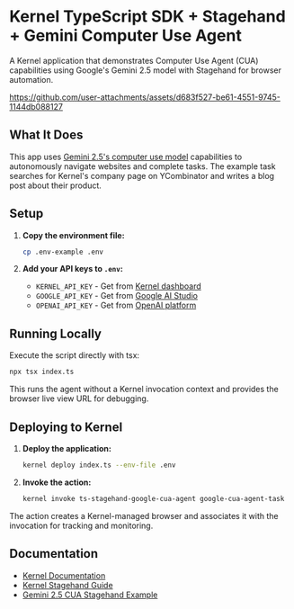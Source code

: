 # Kernel TypeScript SDK + Stagehand + Gemini Computer Use Agent

A Kernel application that demonstrates Computer Use Agent (CUA) capabilities using Google's Gemini 2.5 model with Stagehand for browser automation.

https://github.com/user-attachments/assets/d683f527-be61-4551-9745-1144db088127

## What It Does

This app uses [Gemini 2.5's computer use model](https://blog.google/technology/google-deepmind/gemini-computer-use-model/) capabilities to autonomously navigate websites and complete tasks. The example task searches for Kernel's company page on YCombinator and writes a blog post about their product.

## Setup

1. **Copy the environment file:**
   ```bash
   cp .env-example .env
   ```

2. **Add your API keys to `.env`:**
   - `KERNEL_API_KEY` - Get from [Kernel dashboard](https://dashboard.onkernel.com/sign-in)
   - `GOOGLE_API_KEY` - Get from [Google AI Studio](https://aistudio.google.com/apikey)
   - `OPENAI_API_KEY` - Get from [OpenAI platform](https://platform.openai.com/api-keys)

## Running Locally

Execute the script directly with tsx:

```bash
npx tsx index.ts
```

This runs the agent without a Kernel invocation context and provides the browser live view URL for debugging.

## Deploying to Kernel

1. **Deploy the application:**
   ```bash
   kernel deploy index.ts --env-file .env
   ```

2. **Invoke the action:**
   ```bash
   kernel invoke ts-stagehand-google-cua-agent google-cua-agent-task
   ```

The action creates a Kernel-managed browser and associates it with the invocation for tracking and monitoring.

## Documentation

- [Kernel Documentation](https://docs.onkernel.com/quickstart)
- [Kernel Stagehand Guide](https://www.onkernel.com/docs/integrations/stagehand)
- [Gemini 2.5 CUA Stagehand Example](https://github.com/browserbase/stagehand/blob/main/examples/cua-example.ts)
